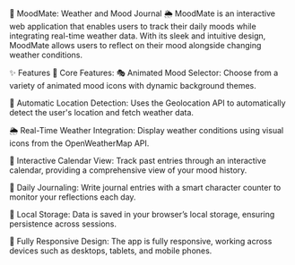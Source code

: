 🌟 MoodMate: Weather and Mood Journal 🌦️
MoodMate is an interactive web application that enables users to track their daily moods while integrating real-time weather data. With its sleek and intuitive design, MoodMate allows users to reflect on their mood alongside changing weather conditions.

✨ Features
🌟 Core Features:
🎭 Animated Mood Selector: Choose from a variety of animated mood icons with dynamic background themes.

📍 Automatic Location Detection: Uses the Geolocation API to automatically detect the user's location and fetch weather data.

🌦️ Real-Time Weather Integration: Display weather conditions using visual icons from the OpenWeatherMap API.

📅 Interactive Calendar View: Track past entries through an interactive calendar, providing a comprehensive view of your mood history.

📝 Daily Journaling: Write journal entries with a smart character counter to monitor your reflections each day.

💾 Local Storage: Data is saved in your browser’s local storage, ensuring persistence across sessions.

📱 Fully Responsive Design: The app is fully responsive, working across devices such as desktops, tablets, and mobile phones.
